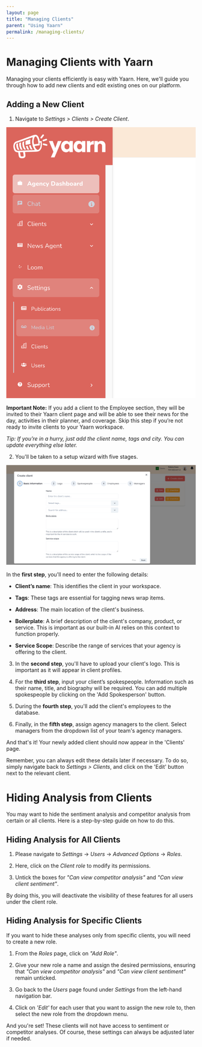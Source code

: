 ```yaml
---
layout: page
title: "Managing Clients"
parent: "Using Yaarn"
permalink: /managing-clients/
---
```


# Managing Clients with Yaarn

Managing your clients efficiently is easy with Yaarn. Here, we'll guide you through how to add new clients and edit existing ones on our platform.

## Adding a New Client

1. Navigate to _Settings > Clients > Create Client_.

![Client sidebar](/assets/images/client-sidebar.png)

**Important Note:** If you add a client to the Employee section, they will be invited to their Yaarn client page and will be able to see their news for the day, activities in their planner, and coverage. Skip this step if you’re not ready to invite clients to your Yaarn workspace.

_Tip: If you’re in a hurry, just add the client name, tags and city. You can update everything else later._

2. You'll be taken to a setup wizard with five stages.

![Client modal](/assets/images/client-modal.png)

In the **first step**, you'll need to enter the following details:

- **Client’s name**: This identifies the client in your workspace.

- **Tags**: These tags are essential for tagging news wrap items.

- **Address**: The main location of the client's business.

- **Boilerplate**: A brief description of the client's company, product, or service. This is important as our built-in AI relies on this context to function properly.

- **Service Scope**: Describe the range of services that your agency is offering to the client.

3. In the **second step**, you'll have to upload your client's logo. This is important as it will appear in client profiles.

4. For the **third step**, input your client’s spokespeople. Information such as their name, title, and biography will be required. You can add multiple spokespeople by clicking on the 'Add Spokesperson' button.

5. During the **fourth step**, you'll add the client's employees to the database.

6. Finally, in the **fifth step**, assign agency managers to the client. Select managers from the dropdown list of your team's agency managers.

And that's it! Your newly added client should now appear in the 'Clients' page.

Remember, you can always edit these details later if necessary. To do so, simply navigate back to _Settings > Clients_, and click on the 'Edit' button next to the relevant client.

# Hiding Analysis from Clients

You may want to hide the sentiment analysis and competitor analysis from certain or all clients. Here is a step-by-step guide on how to do this.

## Hiding Analysis for All Clients

1. Please navigate to _Settings_ -> _Users_ -> _Advanced Options_ -> _Roles_.

2. Here, click on the _Client role_ to modify its permissions.

3. Untick the boxes for _"Can view competitor analysis"_ and _"Can view client sentiment"_.

By doing this, you will deactivate the visibility of these features for all users under the client role.

## Hiding Analysis for Specific Clients

If you want to hide these analyses only from specific clients, you will need to create a new role.

1. From the _Roles_ page, click on _"Add Role"_.

2. Give your new role a name and assign the desired permissions, ensuring that _"Can view competitor analysis"_ and _"Can view client sentiment"_ remain unticked.

3. Go back to the _Users_ page found under _Settings_ from the left-hand navigation bar.

4. Click on _'Edit'_ for each user that you want to assign the new role to, then select the new role from the dropdown menu.

And you're set! These clients will not have access to sentiment or competitor analyses. Of course, these settings can always be adjusted later if needed.
